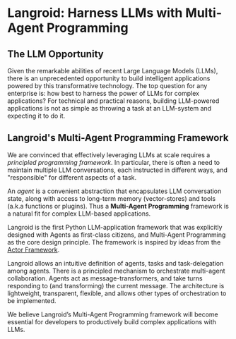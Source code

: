 # Langroid: Harness LLMs with Multi-Agent Programming

## The LLM Opportunity

Given the remarkable abilities of recent Large Language Models (LLMs), there
is an unprecedented opportunity to build intelligent applications powered by
this transformative technology. The top question for any enterprise is: how
best to harness the power of LLMs for complex applications? For technical and
practical reasons, building LLM-powered applications is not as simple as
throwing a task at an LLM-system and expecting it to do it.

## Langroid's Multi-Agent Programming Framework

We are convinced that effectively leveraging LLMs at scale requires a
*principled programming framework*. In particular, there is often a need to 
maintain multiple LLM conversations, each instructed in different 
ways, and "responsible" for different aspects of a task.

An *agent* is a convenient abstraction that encapsulates LLM conversation 
state, along with access to long-term memory (vector-stores) and tools (a.k.a functions 
or plugins). Thus a **Multi-Agent Programming** framework is a natural fit 
for complex LLM-based applications.

Langroid is the first Python LLM-application framework that was explicitly 
designed  with Agents as first-class citizens, and Multi-Agent Programming 
as the core  design principle. The framework is inspired by ideas from the 
[Actor Framework](https://en.wikipedia.org/wiki/Actor_model).

Langroid allows an intuitive definition of agents, tasks and task-delegation 
among agents. There is a principled mechanism to orchestrate multi-agent 
collaboration. Agents act as message-transformers, and take turns responding to (and
transforming) the current message. The architecture is lightweight, transparent, 
flexible, and allows other types of orchestration to be implemented.

We believe Langroid’s Multi-Agent Programming framework will become essential
for developers to productively build complex applications with LLMs. 

